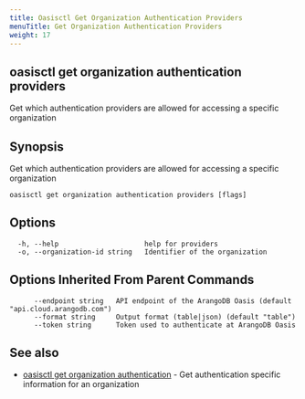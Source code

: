 ```yaml
---
title: Oasisctl Get Organization Authentication Providers
menuTitle: Get Organization Authentication Providers
weight: 17
---
```

## oasisctl get organization authentication providers

Get which authentication providers are allowed for accessing a specific organization

## Synopsis
Get which authentication providers are allowed for accessing a specific organization

```
oasisctl get organization authentication providers [flags]
```

## Options
```
  -h, --help                     help for providers
  -o, --organization-id string   Identifier of the organization
```

## Options Inherited From Parent Commands
```
      --endpoint string   API endpoint of the ArangoDB Oasis (default "api.cloud.arangodb.com")
      --format string     Output format (table|json) (default "table")
      --token string      Token used to authenticate at ArangoDB Oasis
```

## See also
* [oasisctl get organization authentication](get-organization-authentication.md)	 - Get authentication specific information for an organization

